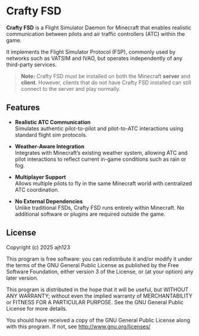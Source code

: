 # Crafty FSD

**Crafty FSD** is a Flight Simulator Daemon for Minecraft that enables realistic communication between pilots and air traffic controllers (ATC) within the game.

It implements the Flight Simulator Protocol (FSP), commonly used by networks such as VATSIM and IVAO, but operates independently of any third-party services.

> **Note:** Crafty FSD must be installed on both the Minecraft **server** and **client**.
> However, clients that do not have Crafty FSD installed can still connect to the server and play normally.

## Features

- **Realistic ATC Communication**  
  Simulates authentic pilot-to-pilot and pilot-to-ATC interactions using standard flight sim protocols.

- **Weather-Aware Integration**  
  Integrates with Minecraft’s existing weather system, allowing ATC and pilot interactions to reflect current in-game conditions such as rain or fog.

- **Multiplayer Support**  
  Allows multiple pilots to fly in the same Minecraft world with centralized ATC coordination.

- **No External Dependencies**  
  Unlike traditional FSDs, Crafty FSD runs entirely within Minecraft. No additional software or plugins are required outside the game.

## License

Copyright (c) 2025 ajh123

This program is free software: you can redistribute it and/or modify
it under the terms of the GNU General Public License as published by
the Free Software Foundation, either version 3 of the License, or
(at your option) any later version.

This program is distributed in the hope that it will be useful,
but WITHOUT ANY WARRANTY; without even the implied warranty of
MERCHANTABILITY or FITNESS FOR A PARTICULAR PURPOSE.  See the
GNU General Public License for more details.

You should have received a copy of the GNU General Public License
along with this program.  If not, see <http://www.gnu.org/licenses/>
